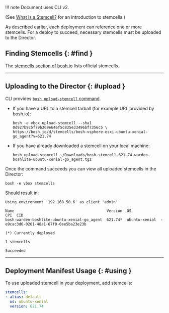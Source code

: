 !!! note
    Document uses CLI v2.

(See [What is a Stemcell?](stemcell.md) for an introduction to stemcells.)

As described earlier, each deployment can reference one or more stemcells. For a deploy to succeed, necessary stemcells must be uploaded to the Director.

## Finding Stemcells {: #find }

The [stemcells section of bosh.io](http://bosh.io/stemcells) lists official stemcells.

---
## Uploading to the Director {: #upload }

CLI provides [`bosh upload-stemcell` command](cli-v2.md#upload-stemcell).

- If you have a URL to a stemcell tarball (for example URL provided by bosh.io):

    ```shell
    bosh -e vbox upload-stemcell --sha1 0d927b9c5f79b369e646f5c835e33496bf7356c5 \
    https://bosh.io/d/stemcells/bosh-vsphere-esxi-ubuntu-xenial-go_agent?v=621.74
    ```

- If you have already downloaded a stemcell on your local machine:

    ```shell
    bosh upload-stemcell ~/Downloads/bosh-stemcell-621.74-warden-boshlite-ubuntu-xenial-go_agent.tgz
    ```

Once the command succeeds you can view all uploaded stemcells in the Director:

```shell
bosh -e vbox stemcells
```

Should result in:

```text
Using environment '192.168.50.6' as client 'admin'

Name                                         Version  OS             CPI  CID
bosh-warden-boshlite-ubuntu-xenial-go_agent  621.74*  ubuntu-xenial  -    e9cac3d6-0261-48a1-67f0-0ee5ba23e23b

(*) Currently deployed

1 stemcells

Succeeded
```

---
## Deployment Manifest Usage {: #using }

To use uploaded stemcell in your deployment, add stemcells:

```yaml
stemcells:
- alias: default
  os: ubuntu-xenial
  version: 621.74
```

